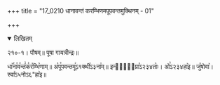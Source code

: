 +++
title = "17_0210 धानावन्तं करम्भिणमपूपवन्तमुक्थिनम् - 01"

+++
<details open><summary>लिखितम्</summary>

२१०-१। पौषम्॥ पूषा गायत्रीन्द्रः॥

धा꣥꣯ना꣯व꣣न्तं꣢क꣣र꣤म्भि꣥णाम्॥ अ꣡पू꣯पवन्तमू꣢ऽ१क्थी꣢ऽ३ना꣢म्॥ इन्द्रा᳐प्रा꣣ऽ२३४ताः꣥। ओ꣣ऽ२३४हा꣥इ॥ जु꣤षोवा꣥। स्वा꣤ऽ५नोऽ६"हा꣥इ॥
</details>